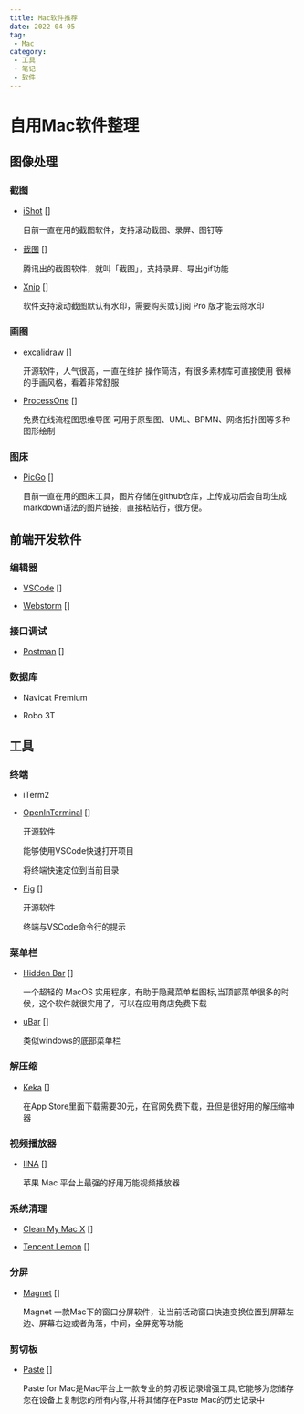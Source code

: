 ```yaml
---
title: Mac软件推荐
date: 2022-04-05
tag:
 - Mac
category:
 - 工具
 - 笔记
 - 软件
---
```

# 自用Mac软件整理

## 图像处理

### 截图
- [iShot](https://www.better365.cn/ishot.html) [<i class="iconfont star icon-a-pingfen5xing"></i>]

  目前一直在用的截图软件，支持滚动截图、录屏、图钉等

- [截图](https://jietu.qq.com/) [<i class="iconfont star icon-a-pingfen4xing"></i>]
  
  腾讯出的截图软件，就叫「截图」，支持录屏、导出gif功能

- [Xnip](https://zh.xnipapp.com/) [<i class="iconfont star icon-a-pingfen2xing"></i>]
  
  软件支持滚动截图默认有水印，需要购买或订阅 Pro 版才能去除水印

### 画图
- [excalidraw](https://excalidraw.com/) [<i class="iconfont star icon-a-pingfen5xing"></i>]
  
  开源软件，人气很高，一直在维护
  操作简洁，有很多素材库可直接使用
  很棒的手画风格，看着非常舒服

- [ProcessOne](https://www.processon.com/) [<i class="iconfont star icon-a-pingfen5xing"></i>]
  
  免费在线流程图思维导图
  可用于原型图、UML、BPMN、网络拓扑图等多种图形绘制

### 图床
- [PicGo](https://molunerfinn.com/PicGo/) [<i class="iconfont star icon-a-pingfen5xing"></i>]
  
  目前一直在用的图床工具，图片存储在github仓库，上传成功后会自动生成markdown语法的图片链接，直接粘贴行，很方便。


## 前端开发软件

###  编辑器

- [VSCode](https://code.visualstudio.com/) [<i class="iconfont star icon-a-pingfen5xing"></i>]

- [Webstorm](https://www.jetbrains.com/zh-cn/webstorm/) [<i class="iconfont star icon-a-pingfen4xing"></i>]

### 接口调试
- [Postman](https://www.postman.com/) [<i class="iconfont star icon-a-pingfen5xing"></i>]

### 数据库

- Navicat Premium

- Robo 3T


## 工具

### 终端

- iTerm2
- [OpenInTerminal](https://github.com/Ji4n1ng/OpenInTerminal/blob/master/Resources/README-zh.md) [<i class="iconfont star icon-a-pingfen5xing"></i>]
  
  开源软件

  能够使用VSCode快速打开项目

  将终端快速定位到当前目录

- [Fig](https://fig.io/) [<i class="iconfont star icon-a-pingfen4xing"></i>]
  
  开源软件

  终端与VSCode命令行的提示

### 菜单栏
- [Hidden Bar](https://apps.apple.com/app/hidden-bar/id1452453066) [<i class="iconfont star icon-a-pingfen5xing"></i>]
  
  一个超轻的 MacOS 实用程序，有助于隐藏菜单栏图标,当顶部菜单很多的时候，这个软件就很实用了，可以在应用商店免费下载
  
- [uBar](https://brawersoftware.com/products/ubar) [<i class="iconfont star icon-a-pingfen2xing"></i>]
  
  类似windows的底部菜单栏

### 解压缩

- [Keka](https://www.keka.io/en/) [<i class="iconfont star icon-a-pingfen5xing"></i>]
  
  在App Store里面下载需要30元，在官网免费下载，丑但是很好用的解压缩神器

### 视频播放器
- [IINA](https://www.iina.io/) [<i class="iconfont star icon-a-pingfen5xing"></i>]
  
  苹果 Mac 平台上最强的好用万能视频播放器

### 系统清理
- [Clean My Mac X](https://www.mycleanmymac.com/) [<i class="iconfont star icon-a-pingfen4xing"></i>]
  
- [Tencent Lemon](https://lemon.qq.com/) [<i class="iconfont star icon-a-pingfen4xing"></i>]

### 分屏
- [Magnet](https://apps.apple.com/cn/app/magnet/id441258766?mt=12) [<i class="iconfont star icon-a-pingfen4xing"></i>]
  
  Magnet 一款Mac下的窗口分屏软件，让当前活动窗口快速变换位置到屏幕左边、屏幕右边或者角落，中间，全屏宽等功能

### 剪切板
- [Paste](https://pasteapp.io/) [<i class="iconfont star icon-a-pingfen4xing"></i>]
  
  Paste for Mac是Mac平台上一款专业的剪切板记录增强工具,它能够为您储存您在设备上复制您的所有内容,并将其储存在Paste Mac的历史记录中







